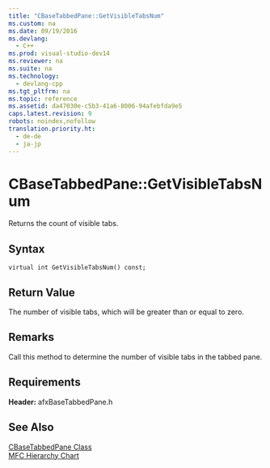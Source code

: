```yaml
---
title: "CBaseTabbedPane::GetVisibleTabsNum"
ms.custom: na
ms.date: 09/19/2016
ms.devlang: 
  - C++
ms.prod: visual-studio-dev14
ms.reviewer: na
ms.suite: na
ms.technology: 
  - devlang-cpp
ms.tgt_pltfrm: na
ms.topic: reference
ms.assetid: da47030e-c5b3-41a6-8006-94afebfda9e5
caps.latest.revision: 9
robots: noindex,nofollow
translation.priority.ht: 
  - de-de
  - ja-jp
---
```

# CBaseTabbedPane::GetVisibleTabsNum
Returns the count of visible tabs.  
  
## Syntax  
  
```  
virtual int GetVisibleTabsNum() const;  
```  
  
## Return Value  
 The number of visible tabs, which will be greater than or equal to zero.  
  
## Remarks  
 Call this method to determine the number of visible tabs in the tabbed pane.  
  
## Requirements  
 **Header:** afxBaseTabbedPane.h  
  
## See Also  
 [CBaseTabbedPane Class](../vs140/CBaseTabbedPane-Class.md)   
 [MFC Hierarchy Chart](../vs140/Hierarchy-Chart.md)